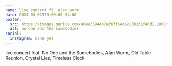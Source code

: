 ```yaml
---
name: live concert ft. alan worm
date: 2024-03-02T19:00:00-04:00
poster:
  src: https://images.genius.com/a6ee35944b7af6ff64ca283b2d1f46d2.1000x1000x1.jpg
  alt: no one and the somebodies
social:
  instagram: none yet
---
```


live concert feat. No One and the Somebodies, Alan Worm, Old Table Reunion, Crystal Lies, Timeless Clock